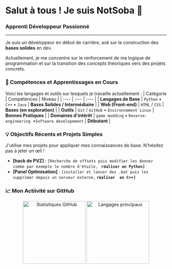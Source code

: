 # Salut à tous ! Je suis NotSoba 👋

### Apprenti Développeur Passionné
---

Je suis un développeur en début de carrière, axé sur la construction des **bases solides** en dev.

Actuellement, je me concentre sur le renforcement de ma logique de programmation et sur la transition des concepts théoriques vers des projets concrets.

### 🌱 Compétences et Apprentissages en Cours

Voici les langages et outils sur lesquels je travaille actuellement :
| Catégorie | Compétences | Niveau |
| :--- | :--- | :--- |
| **Langages de Base** | `Python` • `C++` • `Java` | **Bases Solides / Intermédiaire** |
| **Web (Front-end)** | `HTML` / `CSS` | **Bases (en exploration)** |
| **Outils** | `Git` / `GitHub` • `Environnement Linux` | **Bonnes Pratiques** |
| **Domaines d'intérêt** | `game modding` • `Reverse-engineering `•`Software developement` | **Débutant** |

### 💡 Objectifs Récents et Projets Simples

J'utilise mes projets pour appliquer mes connaissances de base. N'hésitez pas à jeter un œil !

* **[hack de PVZ]** : `[Recherche de offsets puis modifier les donner comme par exemple le nombre d'étoile,` **` réaliser en Python]`**
* **[Panel Optimisation]** : `[installer et lancer des .bat puis les supprimer depuis un serveur externe,` **`réaliser  en C++]`**

### 📈 Mon Actiivité sur GitHub


<p align="center">
  <img src="https://github-readme-stats.vercel.app/api?username=NotSoba&show_icons=true&theme=radical&hide_border=true&title_color=3382ed&icon_color=3382ed&text_color=9f34eb&locale=fr" alt="Statistiques GitHub" height="195px"/>
  
  <img src="https://github-readme-stats.vercel.app/api/top-langs/?username=NotSoba&layout=compact&theme=radical&hide_border=true&title_color=3382ed&text_color=9f34eb&locale=fr" alt="Langages principaux" height="195px"/>
</p>
